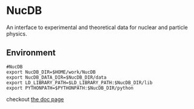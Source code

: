 NucDB
=====

An interface to experimental and theoretical data for nuclear and particle physics.

Environment
-----------
    #NucDB
    export NucDB_DIR=$HOME/work/NucDB
    export NucDB_DATA_DIR=$NucDB_DIR/data
    export LD_LIBRARY_PATH=$LD_LIBRARY_PATH:$NucDB_DIR/lib
    export PYTHONPATH=$PYTHONPATH:$NucDB_DIR/python

checkout [the doc page](http://quarks.temple.edu/~whit/code/nucdb/ "NucDB")


